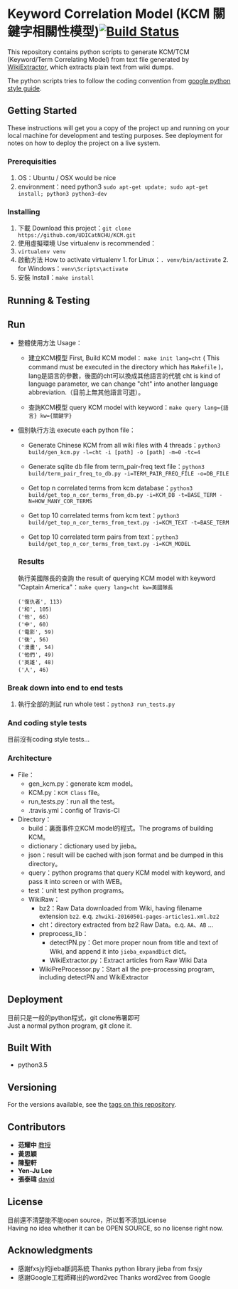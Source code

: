 # Keyword Correlation Model (KCM 關鍵字相關性模型)[![Build Status](https://travis-ci.com/UDICatNCHU/KCM.svg?token=XRWFynWvo8Gsjgh9wqTN&branch=master)](https://travis-ci.com/UDICatNCHU/KCM)

This repository contains python scripts to generate KCM/TCM (Keyword/Term Correlating Model) from text file generated by [WikiExtractor](https://github.com/attardi/wikiextractor), which extracts plain text from wiki dumps.  

The python scripts tries to follow the coding convention from [google python style guide](https://google.github.io/styleguide/pyguide.html).


## Getting Started

These instructions will get you a copy of the project up and running on your local machine for development and testing purposes. See deployment for notes on how to deploy the project on a live system.

### Prerequisities

1. OS：Ubuntu / OSX would be nice
2. environment：need python3 `sudo apt-get update; sudo apt-get install; python3 python3-dev`

### Installing

1. 下載 Download this project：`git clone https://github.com/UDICatNCHU/KCM.git`
2. 使用虛擬環境 Use virtualenv is recommended：
  1. `virtualenv venv`
  2. 啟動方法 How to activate virtualenv
    1. for Linux：`. venv/bin/activate`
    2. for Windows：`venv\Scripts\activate`
3. 安裝 Install：`make install`

## Running & Testing

## Run

* 整體使用方法 Usage：
  * 建立KCM模型 First, Build KCM model： `make init lang=cht` ( This command must be executed in the directory which has `Makefile` )，lang是語言的參數，後面的cht可以換成其他語言的代號 cht is kind of language parameter, we can change "cht" into another language abbreviation.（目前上無其他語言可選）。

  * 查詢KCM模型 query KCM model with keyword：`make query lang={語言} kw={關鍵字}`
* 個別執行方法 execute each python file：
  * Generate Chinese KCM from all wiki files with 4 threads：`python3 build/gen_kcm.py -l=cht -i [path] -o [path] -m=0 -tc=4`

  * Generate sqlite db file from term_pair-freq text file：`python3 build/term_pair_freq_to_db.py -i=TERM_PAIR_FREQ_FILE -o=DB_FILE`

  * Get top n correlated terms from kcm database：`python3 build/get_top_n_cor_terms_from_db.py -i=KCM_DB -t=BASE_TERM -N=HOW_MANY_COR_TERMS`


  * Get top 10 correlated terms from kcm text：`python3 build/get_top_n_cor_terms_from_text.py -i=KCM_TEXT -t=BASE_TERM`

  * Get top 10 correlated term pairs from text：`python3 build/get_top_n_cor_terms_from_text.py -i=KCM_MODEL`

  ### Results

  執行美國隊長的查詢 the result of querying KCM model with keyword "Captain America"：`make query lang=cht kw=美國隊長`
  ```
  ('復仇者', 113)
  ('和', 105)
  ('他', 66)
  ('中', 60)
  ('電影', 59)
  ('後', 56)
  ('漫畫', 54)
  ('他們', 49)
  ('英雄', 48)
  ('人', 46)

  ```



### Break down into end to end tests


1. 執行全部的測試 run whole test：`python3 run_tests.py`

### And coding style tests

目前沒有coding style tests...

### Architecture

* File：
  * gen_kcm.py：generate kcm model。
  * KCM.py：`KCM Class` file。
  * run_tests.py：run all the test。
  * .travis.yml：config of Travis-CI
* Directory：
  * build：裏面事件立KCM model的程式。The programs of building KCM。
  * dictionary：dictionary used by jieba。
  * json：result will be cached with json format and be dumped in this directory。
  * query：python programs that query KCM model with keyword, and pass it into screen or with WEB。
  * test：unit test python programs。
  * WikiRaw：
    * bz2：Raw Data downloaded from Wiki, having filename extension `bz2`. e.q. `zhwiki-20160501-pages-articles1.xml.bz2`
    * cht：directory extracted from bz2 Raw Data。e.q. `AA`、`AB` ...
    * preprocess_lib：
      * detectPN.py：Get more proper noun from title and text of Wiki, and append it into `jieba_expandDict` dict。
      * WikiExtractor.py：Extract articles from Raw Wiki Data
    * WikiPreProcessor.py：Start all the pre-processing program, including detectPN and WikiExtractor

## Deployment

目前只是一般的python程式，git clone佈署即可  
Just a normal python program, git clone it.

## Built With

* python3.5

## Versioning

For the versions available, see the [tags on this repository](https://github.com/david30907d/KCM/releases).

## Contributors

* **范耀中** [教授](http://web.nchu.edu.tw/~yfan/)
* **黃思穎**
* **陳聖軒**
* **Yen-Ju Lee**
* **張泰瑋** [david](https://github.com/david30907d)

## License

目前還不清楚能不能open source，所以暫不添加License  
Having no idea whether it can be OPEN SOURCE, so no license right now.

## Acknowledgments

* 感謝fxsjy的jieba斷詞系統 Thanks python library jieba from fxsjy
* 感謝Google工程師釋出的word2vec Thanks word2vec from Google
